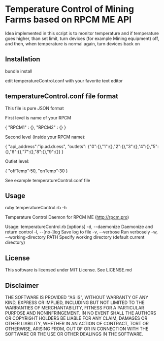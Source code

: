 # Temperature Control of Mining Farms based on RPCM ME API

Idea implemented in this script is to monitor temperature and if temperature
goes higher, than set limit, turn devices (for example Mining equipment) off,
and then, when temperature is normal again, turn devices back on

## Installation

bundle install

edit temperatureControl.conf with your favorite text editor

## temperatureControl.conf file format

This file is pure JSON format

First level is name of your RPCM

{
  "RPCM1" : {},
  "RPCM2" : {}
}

Second level (inside your RPCM name):

{
  "api_address":"ip.ad.dr.ess",
  "outlets": {"0":{},"1":{},"2":{},"3":{},"4":{},"5":{},"6":{},"7":{},"8":{},"9":{}}
}

Outlet level:

{
  "offTemp":50,
  "onTemp":30
}

See example temperatureControl.conf file

## Usage

ruby temperatureControl.rb -h

Temperature Control Daemon for RPCM ME (http://rpcm.pro)

Usage: temperatureControl.rb [options]
    -d, --daemonize                  Daemonize and return control
    -l, --[no-]log                   Save log to file
    -v, --verbose                    Run verbosely
    -w, --working-directory PATH     Specify working directory (default current directory)

## License

This software is licensed under MIT License. See LICENSE.md

## Disclaimer

THE SOFTWARE IS PROVIDED "AS IS", WITHOUT WARRANTY OF ANY KIND, EXPRESS OR IMPLIED, INCLUDING BUT NOT LIMITED TO THE WARRANTIES OF MERCHANTABILITY, FITNESS FOR A PARTICULAR PURPOSE AND NONINFRINGEMENT. IN NO EVENT SHALL THE AUTHORS OR COPYRIGHT HOLDERS BE LIABLE FOR ANY CLAIM, DAMAGES OR OTHER LIABILITY, WHETHER IN AN ACTION OF CONTRACT, TORT OR OTHERWISE, ARISING FROM, OUT OF OR IN CONNECTION WITH THE SOFTWARE OR THE USE OR OTHER DEALINGS IN THE SOFTWARE.
